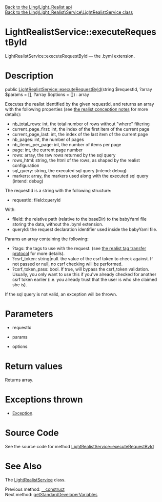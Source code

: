[Back to the Ling/Light_Realist api](https://github.com/lingtalfi/Light_Realist/blob/master/doc/api/Ling/Light_Realist.md)<br>
[Back to the Ling\Light_Realist\Service\LightRealistService class](https://github.com/lingtalfi/Light_Realist/blob/master/doc/api/Ling/Light_Realist/Service/LightRealistService.md)


LightRealistService::executeRequestById
================



LightRealistService::executeRequestById —      the .byml extension.




Description
================


public [LightRealistService::executeRequestById](https://github.com/lingtalfi/Light_Realist/blob/master/doc/api/Ling/Light_Realist/Service/LightRealistService/executeRequestById.md)(string $requestId, ?array $params = [], ?array $options = []) : array




Executes the realist identified by the given requestId, and returns an array with the following
properties (see [the realist conception notes](https://github.com/lingtalfi/Light_Realist/blob/master/doc/pages/realist-conception-notes.md) for more details):


- nb_total_rows: int, the total number of rows without "where" filtering
- current_page_first: int, the index of the first item of the current page
- current_page_last: int, the index of the last item of the current page
- nb_pages: int, the number of pages
- nb_items_per_page: int, the number of items per page
- page: int, the current page number
- rows: array, the raw rows returned by the sql query
- rows_html: string, the html of the rows, as shaped by the realist configuration
- sql_query: string, the executed sql query (intend: debug)
- markers: array, the markers used along with the executed sql query (intend: debug)



The requestId is a string with the following structure:

- requestId: fileId:queryId

With:

- fileId: the relative path (relative to the baseDir) to the babyYaml file storing the data, without
     the .byml extension.
- queryId: the request declaration identifier used inside the babyYaml file.

Params an array containing the following:

- ?tags: the tags to use with the request. (see [the realist tag transfer protocol](https://github.com/lingtalfi/Light_Realist/blob/master/doc/pages/realist-tag-transfer-protocol.md) for more details).
- ?csrf_token: string|null. the value of the csrf token to check against. If not passed or null, no csrf checking will be performed.
- ?csrf_token_pass: bool. If true, will bypass the csrf_token validation.
         Usually, you only want to use this if you've already checked for another csrf token earlier (i.e. you
         already trust that the user is who she claimed she is).


If the sql query is not valid, an exception will be thrown.




Parameters
================


- requestId

    

- params

    

- options

    


Return values
================

Returns array.


Exceptions thrown
================

- [Exception](http://php.net/manual/en/class.exception.php).&nbsp;







Source Code
===========
See the source code for method [LightRealistService::executeRequestById](https://github.com/lingtalfi/Light_Realist/blob/master/Service/LightRealistService.php#L226-L416)


See Also
================

The [LightRealistService](https://github.com/lingtalfi/Light_Realist/blob/master/doc/api/Ling/Light_Realist/Service/LightRealistService.md) class.

Previous method: [__construct](https://github.com/lingtalfi/Light_Realist/blob/master/doc/api/Ling/Light_Realist/Service/LightRealistService/__construct.md)<br>Next method: [getStandardDeveloperVariables](https://github.com/lingtalfi/Light_Realist/blob/master/doc/api/Ling/Light_Realist/Service/LightRealistService/getStandardDeveloperVariables.md)<br>

